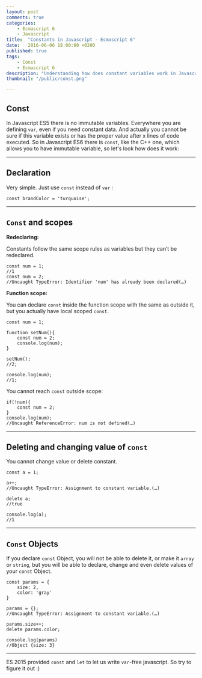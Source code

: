 ```yaml
---
layout: post
comments: true
categories:
    - Ecmascript 6
    - Javascript
title:  "Constants in Javascript - Ecmascript 6"
date:   2016-06-06 18:00:00 +0200
published: true
tags: 
    - Const
    - Ecmascript 6
description: "Understanding how does constant variables work in Javascript Ecmascript 6. Immutable variables in Javascript"
thumbnail: "/public/const.png"

---
```


## Const

In Javascript ES5 there is no immutable variables. Everywhere you are defining `var`, even if you need constant data. And actually you cannot be sure if this variable exists or has the proper value after x lines of code executed. 
So in Javascript ES6 there is `const`, like the C++ one, which allows you to have immutable variable, so let's look how does it work:  <!--more-->

___

## Declaration

Very simple. Just use `const` instead of `var` :

    const brandColor = 'turquoise';  

___

## `Const` and scopes

**Redeclaring:**

Constants follow the same scope rules as variables but they can’t be redeclared. 

    const num = 1;
    //1
    const num = 2;
    //Uncaught TypeError: Identifier 'num' has already been declared(…)


**Function scope:**

You can declare `const` inside the function scope with the same as outside it, but you actually have local scoped `const`.

    const num = 1;
    
    function setNum(){
        const num = 2;
        console.log(num);
    }
    
    setNum();
    //2;
    
    console.log(num);
    //1;
    
You cannot reach `const` outside scope:

    if(!num){
        const num = 2;
    }
    console.log(num);
    //Uncaught ReferenceError: num is not defined(…)

___

## Deleting and changing value of `const`

You cannot change value or delete constant.

    const a = 1;
    
    a++;
    //Uncaught TypeError: Assignment to constant variable.(…)
    
    delete a;
    //true
    
    console.log(a);
    //1

___

## `Const` Objects

If you declare `const` Object, you will not be able to delete it, or make it `array` or `string`, but you will be able to declare, change and even delete values of your `const` Object.

    const params = {
        size: 2,
        color: 'gray'
    }
    
    params = {};
    //Uncaught TypeError: Assignment to constant variable.(…)
    
    params.size++;
    delete params.color;
    
    console.log(params)
    //Object {size: 3}

___

ES 2015 provided `const` and `let` to let us write `var`-free javascript. So try to figure it out :) 


